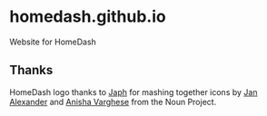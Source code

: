 # homedash.github.io

Website for HomeDash

## Thanks

HomeDash logo thanks to [Japh](https://github.com/japh) for mashing together icons by [Jan Alexander](https://thenounproject.com/mcpixxxel/) and [Anisha Varghese](https://thenounproject.com/Anisha%20Varghese/) from the Noun Project.
